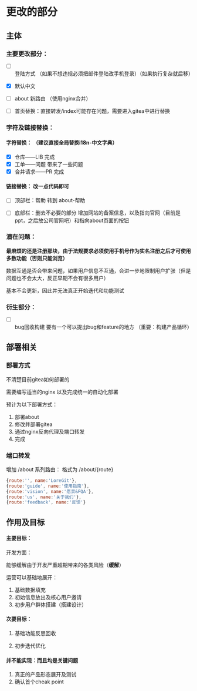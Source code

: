 # 更改的部分

## 主体

### 主要更改部分：

- [ ] 登陆方式  （如果不想违规必须把邮件登陆改手机登录）（如果执行复杂就后移）
- [x] 默认中文
- [ ] about  新路由   （使用nginx合并）
- [ ] 首页替换：直接转发/index可能存在问题，需要进入gitea中进行替换



### 字符及链接替换：

#### 字符替换：    （建议直接全局替换i18n-中文字典）

- [x] 仓库——LIB             完成
- [x] 工单——问题            带来了一些问题
- [x] 合并请求——PR        完成

#### 链接替换：    改一点代码即可

- [ ] 顶部栏：帮助  转到   about-帮助

- [ ] 底部栏：删去不必要的部分  增加网站的备案信息，以及指向官网（目前是ppt，之后放公司官网吧）和指向about页面的按钮



### 潜在问题：

**最麻烦的还是注册那块，由于法规要求必须使用手机号作为实名注册之后才可使用多数功能（否则只能浏览）**

数据互通是否会带来问题，如果用户信息不互通，会进一步地限制用户扩张（但是问题也不会太大，反正早期不会有很多用户）

基本不会更新，因此并无法真正开始迭代和功能测试



### 衍生部分：

- [ ] bug回收构建    要有一个可以提出bug和feature的地方   （重要：构建产品循环）





## 部署相关

### 部署方式

不清楚目前gitea如何部署的

需要编写适当的nginx  以及完成统一的自动化部署

预计为以下部署方式：

1. 部署about
2. 修改并部署gitea
3. 通过nginx反向代理及端口转发
4. 完成







### 端口转发

增加  /about 系列路由：     格式为      /about/{route}

```javascript
{route:'', name:'LoreGit'},
{route:'guide', name:'使用指南'},
{route:'vision', name:'愿景&FQA'},
{route:'us', name:'关于我们'},
{route:'feedback', name:'反馈'}
```







## 作用及目标

#### 主要目标：

开发方面：

能够缓解由于开发严重超期带来的各类风险（**缓解**）



运营可以基础地展开：

1. 基础数据填充
2. 初始信息放出及核心用户邀请
3. 初步用户群体搭建（搭建设计）



#### 次要目标：

1. 基础功能反思回收

2. 初步迭代优化

   

#### 并不能实现：而且均是关键问题

1. 真正的产品形态展开及测试
2. 确认首个cheak point